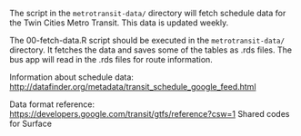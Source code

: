 The script in the `metrotransit-data/` directory will fetch schedule data for the Twin Cities Metro Transit. This data is updated weekly.

The 00-fetch-data.R script should be executed in the `metrotransit-data/` directory. It fetches the data and saves some of the tables as .rds files. The bus app will read in the .rds files for route information.

Information about schedule data: http://datafinder.org/metadata/transit_schedule_google_feed.html

Data format reference: https://developers.google.com/transit/gtfs/reference?csw=1
Shared codes for Surface
